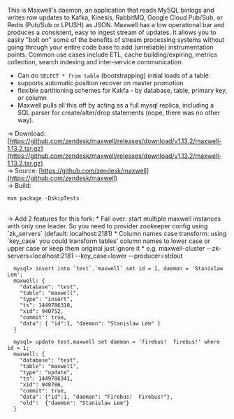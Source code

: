 <div id="maxwell-header">
</div>

This is Maxwell's daemon, an application that reads MySQL binlogs and writes
row updates to Kafka, Kinesis, RabbitMQ, Google Cloud Pub/Sub, or Redis (Pub/Sub or LPUSH) as JSON.  Maxwell has a
low operational bar and produces a consistent, easy to ingest stream of updates.
It allows you to easily "bolt on" some of the benefits of stream processing
systems without going through your entire code base to add (unreliable)
instrumentation points.  Common use cases include ETL, cache building/expiring,
metrics collection, search indexing and inter-service communication.

- Can do `SELECT * from table` (bootstrapping) initial loads of a table.
- supports automatic position recover on master promotion
- flexible partitioning schemes for Kakfa - by database, table, primary key, or column
- Maxwell pulls all this off by acting as a full mysql replica, including a SQL
  parser for create/alter/drop statements (nope, there was no other way).

&rarr; Download:
[https://github.com/zendesk/maxwell/releases/download/v1.13.2/maxwell-1.13.2.tar.gz](https://github.com/zendesk/maxwell/releases/download/v1.13.2/maxwell-1.13.2.tar.gz)
<br/>
&rarr; Source:
[https://github.com/zendesk/maxwell](https://github.com/zendesk/maxwell)
<br/>
&rarr; Build:
```
mvn package -DskipTests
```
<br/>
&rarr; Add 2 features for this fork:
* Fail over: start multiple maxwell instances with only one leader. So you need to provider zookeeper config using `zk_servers` (default: localhost:2181)
* Column names case transform: using `key_case` you could transform tables' column names to lower case or upper case or keep them original just ignore it
* e.g. maxwell-cluster --zk-servers=localhost:2181 --key_case=lower --producer=stdout

<br style="clear:both"/>


```
  mysql> insert into `test`.`maxwell` set id = 1, daemon = 'Stanislaw Lem';
  maxwell: {
    "database": "test",
    "table": "maxwell",
    "type": "insert",
    "ts": 1449786310,
    "xid": 940752,
    "commit": true,
    "data": { "id":1, "daemon": "Stanislaw Lem" }
  }
```

```
  mysql> update test.maxwell set daemon = 'firebus!  firebus!' where id = 1;
  maxwell: {
    "database": "test",
    "table": "maxwell",
    "type": "update",
    "ts": 1449786341,
    "xid": 940786,
    "commit": true,
    "data": {"id":1, "daemon": "Firebus!  Firebus!"},
    "old":  {"daemon": "Stanislaw Lem"}
  }
```
